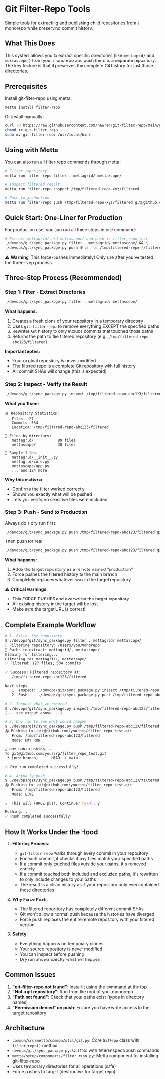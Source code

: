 # Git Filter-Repo Tools

Simple tools for extracting and publishing child repositories from a monorepo while preserving commit history.

## What This Does

This system allows you to extract specific directories (like `mettagrid/` and `mettascope/`) from your monorepo and push them to a separate repository. The key feature is that it preserves the complete Git history for just those directories.

## Prerequisites

Install git-filter-repo using metta:
```bash
metta install filter-repo
```

Or install manually:
```bash
curl -O https://raw.githubusercontent.com/newren/git-filter-repo/main/git-filter-repo
chmod +x git-filter-repo
sudo mv git-filter-repo /usr/local/bin/
```

## Using with Metta

You can also run all filter-repo commands through metta:

```bash
# Filter repository
metta run filter-repo filter . mettagrid/ mettascope/

# Inspect filtered result
metta run filter-repo inspect /tmp/filtered-repo-xyz/filtered

# Push to production
metta run filter-repo push /tmp/filtered-repo-xyz/filtered git@github.com:yourorg/filter_repo_test.git
```

## Quick Start: One-Liner for Production

For production use, you can run all three steps in one command:

```bash
# Extract mettagrid/ and mettascope/ and push to filter_repo_test
./devops/git/sync_package.py filter . mettagrid/ mettascope/ && \
./devops/git/sync_package.py push $(ls -td /tmp/filtered-repo-*/filtered | head -1) git@github.com:yourorg/filter_repo_test.git -y
```

⚠️ **Warning**: This force-pushes immediately! Only use after you've tested the three-step process.

## Three-Step Process (Recommended)

### Step 1: Filter - Extract Directories

```bash
./devops/git/sync_package.py filter . mettagrid/ mettascope/
```

**What happens:**
1. Creates a fresh clone of your repository in a temporary directory
2. Uses `git-filter-repo` to remove everything EXCEPT the specified paths
3. Rewrites Git history to only include commits that touched those paths
4. Returns the path to the filtered repository (e.g., `/tmp/filtered-repo-abc123/filtered`)

**Important notes:**
- Your original repository is never modified
- The filtered repo is a complete Git repository with full history
- All commit SHAs will change (this is expected)

### Step 2: Inspect - Verify the Result

```bash
./devops/git/sync_package.py inspect /tmp/filtered-repo-abc123/filtered
```

**What you'll see:**
```
📊 Repository Statistics:
   Files: 127
   Commits: 534
   Location: /tmp/filtered-repo-abc123/filtered

📁 Files by directory:
   mettagrid/           89 files
   mettascope/          38 files

📄 Sample files:
   mettagrid/__init__.py
   mettagrid/core.py
   mettascope/app.py
   ... and 124 more
```

**Why this matters:**
- Confirms the filter worked correctly
- Shows you exactly what will be pushed
- Lets you verify no sensitive files were included

### Step 3: Push - Send to Production

Always do a dry run first:
```bash
./devops/git/sync_package.py push /tmp/filtered-repo-abc123/filtered git@github.com:yourorg/filter_repo_test.git --dry-run
```

Then push for real:
```bash
./devops/git/sync_package.py push /tmp/filtered-repo-abc123/filtered git@github.com:yourorg/filter_repo_test.git
```

**What happens:**
1. Adds the target repository as a remote named "production"
2. Force pushes the filtered history to the main branch
3. Completely replaces whatever was in the target repository

**⚠️ Critical warnings:**
- This FORCE PUSHES and overwrites the target repository
- All existing history in the target will be lost
- Make sure the target URL is correct!

## Complete Example Workflow

```bash
# 1. Filter the repository
$ ./devops/git/sync_package.py filter . mettagrid/ mettascope/
🔧 Filtering repository: /Users/you/monorepo
📁 Paths to extract: mettagrid/, mettascope/
Cloning for filtering...
Filtering to: mettagrid/, mettascope/
✅ Filtered: 127 files, 534 commits

✅ Success! Filtered repository at:
   /tmp/filtered-repo-abc123/filtered

Next steps:
   1. Inspect: ./devops/git/sync_package.py inspect /tmp/filtered-repo-abc123/filtered
   2. Push:    ./devops/git/sync_package.py push /tmp/filtered-repo-abc123/filtered <remote-url>

# 2. Inspect what we created
$ ./devops/git/sync_package.py inspect /tmp/filtered-repo-abc123/filtered
[... see output above ...]

# 3. Dry run to see what would happen
$ ./devops/git/sync_package.py push /tmp/filtered-repo-abc123/filtered git@github.com:yourorg/filter_repo_test.git --dry-run
📤 Pushing to: git@github.com:yourorg/filter_repo_test.git
   From: /tmp/filtered-repo-abc123/filtered
   Mode: DRY RUN

🔔 DRY RUN: Pushing...
To git@github.com:yourorg/filter_repo_test.git
 * [new branch]      HEAD -> main

✅ Dry run completed successfully!

# 4. Actually push
$ ./devops/git/sync_package.py push /tmp/filtered-repo-abc123/filtered git@github.com:yourorg/filter_repo_test.git
📤 Pushing to: git@github.com:yourorg/filter_repo_test.git
   From: /tmp/filtered-repo-abc123/filtered
   Mode: LIVE

⚠️  This will FORCE push. Continue? [y/N]: y

Pushing...
✅ Push completed successfully!
```

## How It Works Under the Hood

1. **Filtering Process**:
   - `git-filter-repo` walks through every commit in your repository
   - For each commit, it checks if any files match your specified paths
   - If a commit only touched files outside your paths, it's removed entirely
   - If a commit touched both included and excluded paths, it's rewritten to only include changes to your paths
   - The result is a clean history as if your repository only ever contained those directories

2. **Why Force Push**:
   - The filtered repository has completely different commit SHAs
   - Git won't allow a normal push because the histories have diverged
   - Force push replaces the entire remote repository with your filtered version

3. **Safety**:
   - Everything happens on temporary clones
   - Your source repository is never modified
   - You can inspect before pushing
   - Dry run shows exactly what will happen

## Common Issues

1. **"git-filter-repo not found"**: Install it using the command at the top
2. **"Not a git repository"**: Run from the root of your monorepo
3. **"Path not found"**: Check that your paths exist (typos in directory names)
4. **"Permission denied" on push**: Ensure you have write access to the target repository

## Architecture

- `common/src/metta/common/util/git.py`: Core `GitRepo` class with `filter_repo()` method
- `devops/git/sync_package.py`: CLI tool with filter/inspect/push commands
- `metta/setup/components/filter_repo.py`: Metta component for installing git-filter-repo
- Uses temporary directories for all operations (safe)
- Force pushes to target (destructive for target repo)